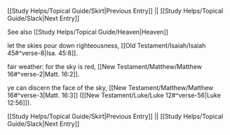 [[Study Helps/Topical Guide/Skirt|Previous Entry]]  ||  [[Study Helps/Topical Guide/Slack|Next Entry]]

 See also [[Study Helps/Topical Guide/Heaven|Heaven]]

 let the skies pour down righteousness, [[Old Testament/Isaiah/Isaiah 45#^verse-8|Isa. 45:8]].

 fair weather: for the sky is red, [[New Testament/Matthew/Matthew 16#^verse-2|Matt. 16:2]].

 ye can discern the face of the sky, [[New Testament/Matthew/Matthew 16#^verse-3|Matt. 16:3]] ([[New Testament/Luke/Luke 12#^verse-56|Luke 12:56]]).

[[Study Helps/Topical Guide/Skirt|Previous Entry]]  ||  [[Study Helps/Topical Guide/Slack|Next Entry]]
